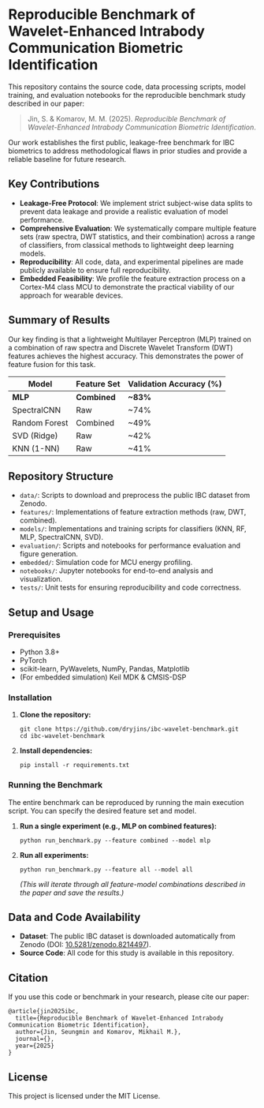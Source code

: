 # Reproducible Benchmark of Wavelet-Enhanced Intrabody Communication Biometric Identification

This repository contains the source code, data processing scripts, model training, and evaluation notebooks for the reproducible benchmark study described in our paper:

> Jin, S. & Komarov, M. M. (2025). *Reproducible Benchmark of Wavelet-Enhanced Intrabody Communication Biometric Identification*. 

Our work establishes the first public, leakage-free benchmark for IBC biometrics to address methodological flaws in prior studies and provide a reliable baseline for future research.

## Key Contributions
- **Leakage-Free Protocol**: We implement strict subject-wise data splits to prevent data leakage and provide a realistic evaluation of model performance.
- **Comprehensive Evaluation**: We systematically compare multiple feature sets (raw spectra, DWT statistics, and their combination) across a range of classifiers, from classical methods to lightweight deep learning models.
- **Reproducibility**: All code, data, and experimental pipelines are made publicly available to ensure full reproducibility.
- **Embedded Feasibility**: We profile the feature extraction process on a Cortex-M4 class MCU to demonstrate the practical viability of our approach for wearable devices.

## Summary of Results

Our key finding is that a lightweight Multilayer Perceptron (MLP) trained on a combination of raw spectra and Discrete Wavelet Transform (DWT) features achieves the highest accuracy. This demonstrates the power of feature fusion for this task.

| Model        | Feature Set | Validation Accuracy (%) |
|--------------|-------------|-------------------------|
| **MLP**      | **Combined**| **~83%**                |
| SpectralCNN  | Raw         | ~74%                    |
| Random Forest| Combined    | ~49%                    |
| SVD (Ridge)  | Raw         | ~42%                    |
| KNN (1-NN)   | Raw         | ~41%                    |

## Repository Structure

- `data/`: Scripts to download and preprocess the public IBC dataset from Zenodo.
- `features/`: Implementations of feature extraction methods (raw, DWT, combined).
- `models/`: Implementations and training scripts for classifiers (KNN, RF, MLP, SpectralCNN, SVD).
- `evaluation/`: Scripts and notebooks for performance evaluation and figure generation.
- `embedded/`: Simulation code for MCU energy profiling.
- `notebooks/`: Jupyter notebooks for end-to-end analysis and visualization.
- `tests/`: Unit tests for ensuring reproducibility and code correctness.

## Setup and Usage

### Prerequisites
- Python 3.8+
- PyTorch
- scikit-learn, PyWavelets, NumPy, Pandas, Matplotlib
- (For embedded simulation) Keil MDK & CMSIS-DSP

### Installation
1.  **Clone the repository:**
    ```
    git clone https://github.com/dryjins/ibc-wavelet-benchmark.git
    cd ibc-wavelet-benchmark
    ```
2.  **Install dependencies:**
    ```
    pip install -r requirements.txt
    ```

### Running the Benchmark
The entire benchmark can be reproduced by running the main execution script. You can specify the desired feature set and model.

1.  **Run a single experiment (e.g., MLP on combined features):**
    ```
    python run_benchmark.py --feature combined --model mlp
    ```
2.  **Run all experiments:**
    ```
    python run_benchmark.py --feature all --model all
    ```
    *(This will iterate through all feature-model combinations described in the paper and save the results.)*

## Data and Code Availability

- **Dataset**: The public IBC dataset is downloaded automatically from Zenodo (DOI: [10.5281/zenodo.8214497](https://doi.org/10.5281/zenodo.8214497)).
- **Source Code**: All code for this study is available in this repository.

## Citation

If you use this code or benchmark in your research, please cite our paper:
```
@article{jin2025ibc,
  title={Reproducible Benchmark of Wavelet-Enhanced Intrabody Communication Biometric Identification},
  author={Jin, Seungmin and Komarov, Mikhail M.},
  journal={},
  year={2025}
}
```
## License
This project is licensed under the MIT License.
